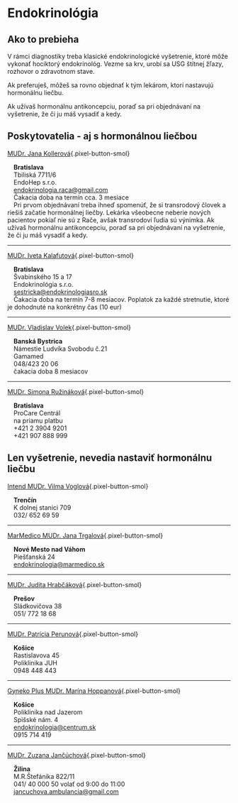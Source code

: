 # Endokrinológia

## Ako to prebieha
V rámci diagnostiky treba klasické endokrinologické vyšetrenie, ktoré môže vykonať hociktorý endokrinológ. Vezme sa krv, urobí sa USG štítnej žľazy, rozhovor o zdravotnom stave.

Ak preferuješ, môžeš sa rovno objednať k tým lekárom, ktorí nastavujú hormonálnu liečbu.

Ak užívaš hormonálnu antikoncepciu, poraď sa pri objednávaní na vyšetrenie, že či ju máš vysadiť a kedy.

## Poskytovatelia - aj s hormonálnou liečbou

[MUDr. Jana Kollerová](https://endokrinologiaraca.wordpress.com/){.pixel-button-smol}  

&emsp;**Bratislava**    
&emsp;Tbiliská 7711/6  
&emsp;EndoHep s.r.o.  
&emsp;endokrinologia.raca@gmail.com   
&emsp;Čakacia doba na termín cca. 3 mesiace  
&emsp;Pri prvom objednávaní treba ihneď spomenúť, že si transrodový človek a riešiš začatie hormonálnej liečby. Lekárka všeobecne neberie nových pacientov pokiaľ nie sú z Rače, avšak transrodoví ľudia sú výnimka. Ak užívaš hormonálnu antikoncepciu, poraď sa pri objednávaní na vyšetrenie, že či ju máš vysadiť a kedy.

* * *

[MUDr. Iveta Kalafutová](http://endokrinologiasro.sk/){.pixel-button-smol}  

&emsp;**Bratislava**  
&emsp;Švabinského 15 a 17  
&emsp;Endokrinológia s.r.o.  
&emsp;sestricka@endokrinologiasro.sk  
&emsp;Čakacia doba na termín 7-8 mesiacov. Poplatok za každé stretnutie, ktoré je dohodnuté na konkrétny čas (10 eur)

* * *

[MUDr. Vladislav Volek](http://gamamed.sk/kontakt/){.pixel-button-smol}  

&emsp;**Banská Bystrica**  
&emsp;Námestie Ludvíka Svobodu č.21   
&emsp;Gamamed  
&emsp;048/423 20 06  
&emsp;čakacia doba 8 mesiacov  

* * *

[MUDr. Simona Ružináková](https://pentahospitals.sk/zamestnanec/mudr-simona-ruzinakova/){.pixel-button-smol}  

&emsp;**Bratislava**  
&emsp;ProCare Centrál  
&emsp;na priamu platbu  
&emsp;+421 2 3904 9201  
&emsp;+421 907 888 999​​  


## Len vyšetrenie, nevedia nastaviť hormonálnu liečbu
[Intend MUDr. Vilma Voglová](https://www.e-vuc.sk/tsk/zdravotnictvo/ambulantne-zdravotnicke-zariadenia/trencin/endokrinologicka-ambulancia-mudr.-vilma-voglova-trencin-intend.html?page_id=73310){.pixel-button-smol}  

&emsp;**Trenčín**  
&emsp;K dolnej stanici 709  
&emsp;032/ 652 69 59  

* * *

[MarMedico MUDr. Jana Trgalová](http://www.marmedico.sk/){.pixel-button-smol}  

&emsp;**Nové Mesto nad Váhom**  
&emsp;Piešťanská 24  
&emsp;endokrinologia@marmedico.sk  

* * *

[MUDr. Judita Hrabčáková](https://www.azet.sk/firma/212176/mudr-judita-hrabcakova-jek-spol-s-r-o/){.pixel-button-smol}  

&emsp;**Prešov**  
&emsp;Sládkovičova 38  
&emsp;051/ 772 18 68  

* * *

​[MUDr. Patrícia Perunová](https://www.lekari.sk/kosice/endokrinolog/mudr-patricia-perunova){.pixel-button-smol}  

&emsp;**Košice**  
&emsp;Rastislavova 45  
&emsp;Poliklinika JUH   
&emsp;0948 448 443  

* * * 

[Gyneko Plus MUDr. Marína Hoppanová](https://www.gynendo.sk/){.pixel-button-smol}  

&emsp;**Košice**  
&emsp;Poliklinika nad Jazerom  
&emsp;Spišské nám. 4  
&emsp;endokrinologia@centrum.sk  
&emsp;0915 714 419  

* * *

[MUDr. Zuzana Jančúchová](https://endiaz.webnode.sk/){.pixel-button-smol}  

&emsp;**Žilina**   
&emsp;M.R.Štefánika 822/11  
&emsp;041/ 40 000 50 volať od 9:00 do 11:00  
&emsp;jancuchova.ambulancia@gmail.com  